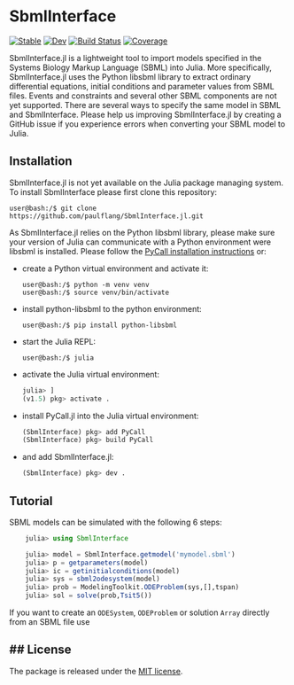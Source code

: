 # SbmlInterface

[![Stable](https://img.shields.io/badge/docs-stable-blue.svg)](https://paulflang.github.io/SbmlInterface.jl/stable)
[![Dev](https://img.shields.io/badge/docs-dev-blue.svg)](https://paulflang.github.io/SbmlInterface.jl/dev)
[![Build Status](https://github.com/paulflang/SbmlInterface.jl/workflows/CI/badge.svg)](https://github.com/paulflang/SbmlInterface.jl/actions)
[![Coverage](https://codecov.io/gh/paulflang/SbmlInterface.jl/branch/master/graph/badge.svg)](https://codecov.io/gh/paulflang/SbmlInterface.jl)

SbmlInterface.jl is a lightweight tool to import models specified in the Systems Biology Markup Language (SBML) into Julia. More specifically, SbmlInterface.jl uses the Python libsbml library to extract ordinary differential equations, initial conditions and parameter values from SBML files. Events and constraints and several other SBML components are not yet supported. There are several ways to specify the same model in SBML and SbmlInterface. Please help us improving SbmlInterface.jl by creating a GitHub issue if you experience errors when converting your SBML model to Julia.

## Installation
SbmlInterface.jl is not yet available on the Julia package managing system. To install SbmlInterface please first clone this repository:
  ```
  user@bash:/$ git clone https://github.com/paulflang/SbmlInterface.jl.git
  ```
As SbmlInterface.jl relies on the Python libsbml library, please make sure your version of Julia can communicate with a Python environment were libsbml is installed. Please follow the [PyCall installation instructions](https://github.com/JuliaPy/PyCall.jl) or:
* create a Python virtual environment and activate it:
  ```
  user@bash:/$ python -m venv venv
  user@bash:/$ source venv/bin/activate
  ```
* install python-libsbml to the python environment:
  ```
  user@bash:/$ pip install python-libsbml
  ```
* start the Julia REPL:
  ```
  user@bash:/$ julia
  ```
* activate the Julia virtual environment:
  ```julia
  julia> ]
  (v1.5) pkg> activate .
  ```
* install PyCall.jl into the Julia virtual environment:
  ```julia
  (SbmlInterface) pkg> add PyCall
  (SbmlInterface) pkg> build PyCall
  ```
* and add SbmlInterface.jl:
  ```julia
  (SbmlInterface) pkg> dev .
  ```

## Tutorial
SBML models can be simulated with the following 6 steps:
```julia
    julia> using SbmlInterface

    julia> model = SbmlInterface.getmodel('mymodel.sbml')
    julia> p = getparameters(model)
    julia> ic = getinitialconditions(model)
    julia> sys = sbml2odesystem(model)
    julia> prob = ModelingToolkit.ODEProblem(sys,[],tspan)
    julia> sol = solve(prob,Tsit5())
```
If you want to create an `ODESystem`, `ODEProblem` or solution `Array` directly from an SBML file use


## ## License
The package is released under the [MIT license](https://github.com/paulflang/SbmlInterface.jl/blob/main/LICENSE).